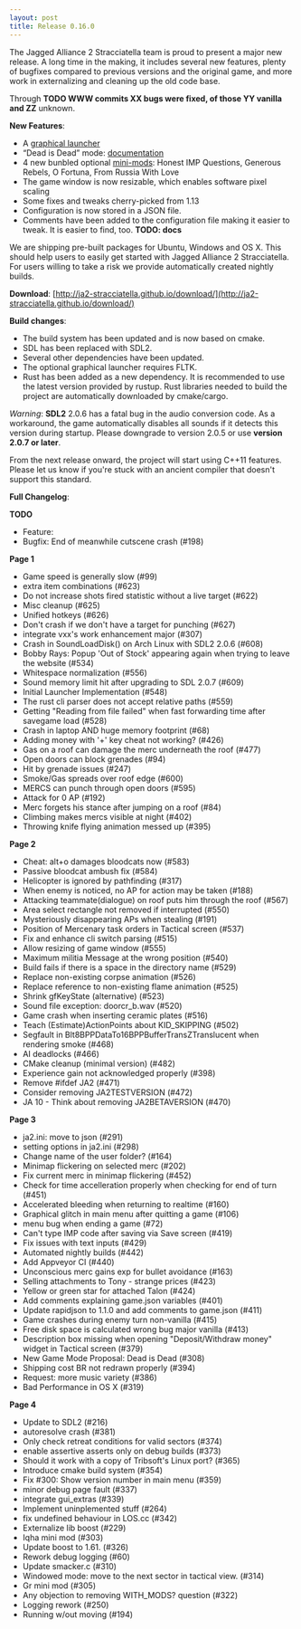 ```yaml
---
layout: post
title: Release 0.16.0
---
```


The Jagged Alliance 2 Stracciatella team is proud to present a major
new release. A long time in the making, it includes several new
features, plenty of bugfixes compared to previous versions and the
original game, and more work in externalizing and cleaning up the old
code base.

Through **TODO WWW commits XX bugs were fixed, of those YY vanilla and ZZ**
unknown.

__New Features__:

- A [graphical launcher](https://ja2-stracciatella.github.io/#gui-launcher)
- “Dead is Dead” mode:
  [documentation](https://ja2-stracciatella.github.io/#dead-is-dead-mode)
- 4 new bunbled optional
  [mini-mods](https://ja2-stracciatella.github.io/#bundled-optional-mini-mods):
  Honest IMP Questions, Generous Rebels, O Fortuna, From Russia With
  Love
- The game window is now resizable, which enables software pixel scaling
- Some fixes and tweaks cherry-picked from 1.13
- Configuration is now stored in a JSON file. 
- Comments have been added to the configuration file making it easier to tweak. It is easier to find, too.
  **TODO: docs**

We are shipping pre-built packages for Ubuntu, Windows and
OS X. This should help users to easily get started with Jagged Alliance
2 Stracciatella. For users willing to take a risk we provide automatically created nightly
builds.

__Download__:
[http://ja2-stracciatella.github.io/download/](http://ja2-stracciatella.github.io/download/)

__Build changes__:
 - The build system has been updated and is now based on cmake.
 - SDL has been replaced with SDL2.
 - Several other dependencies have been updated.
 - The optional graphical launcher requires FLTK.
 - Rust has been added as a new dependency. It is recommended to use the latest version provided by rustup. Rust libraries needed to build the project are automatically downloaded by cmake/cargo.

_Warning_: **SDL2** 2.0.6 has a fatal bug in the audio conversion code. As a workaround, the game automatically disables all sounds if it detects this version during startup. Please downgrade to version 2.0.5 or use **version 2.0.7 or later**.

From the next release onward, the project will start using C++11
features. Please let us know if you're stuck with an ancient compiler that doesn't support this standard.

__Full Changelog__:

**TODO**
- Feature:
- Bugfix: End of meanwhile cutscene crash (#198)


**Page 1**
 - Game speed is generally slow (#99)
 - extra item combinations (#623)
 - Do not increase shots fired statistic without a live target (#622)
 - Misc cleanup (#625)
 - Unified hotkeys (#626)
 - Don't crash if we don't have a target for punching (#627)
 - integrate vxx's work enhancement major (#307)
 - Crash in SoundLoadDisk() on Arch Linux with SDL2 2.0.6 (#608)
 - Bobby Rays: Popup 'Out of Stock' appearing again when trying to leave the website (#534)
 - Whitespace normalization (#556)
 - Sound memory limit hit after upgrading to SDL 2.0.7 (#609)
 - Initial Launcher Implementation (#548)
 - The rust cli parser does not accept relative paths (#559)
 - Getting "Reading from file failed" when fast forwarding time after savegame load (#528)
 - Crash in laptop AND huge memory footprint (#68)
 - Adding money with '+' key cheat not working? (#426)
 - Gas on a roof can damage the merc underneath the roof (#477)
 - Open doors can block grenades (#94)
 - Hit by grenade issues (#247)
 - Smoke/Gas spreads over roof edge (#600)
 - MERCS can punch through open doors (#595)
 - Attack for 0 AP (#192)
 - Merc forgets his stance after jumping on a roof (#84)
 - Climbing makes mercs visible at night (#402)
 - Throwing knife flying animation messed up (#395)
 
 **Page 2**
 - Cheat: alt+o damages bloodcats now (#583)
 - Passive bloodcat ambush fix (#584)
 - Helicopter is ignored by pathfinding (#317)
 - When enemy is noticed, no AP for action may be taken (#188)
 - Attacking teammate(dialogue) on roof puts him through the roof (#567)
 - Area select rectangle not removed if interrupted (#550)
 - Mysteriously disappearing APs when stealing (#191)
 - Position of Mercenary task orders in Tactical screen (#537)
 - Fix and enhance cli switch parsing (#515)
 - Allow resizing of game window (#555)
 - Maximum militia Message at the wrong position (#540)
 - Build fails if there is a space in the directory name (#529)
 - Replace non-existing corpse animation (#526)
 - Replace reference to non-existing flame animation (#525)
 - Shrink gfKeyState (alternative) (#523)
 - Sound file exception: doorcr_b.wav (#520)
 - Game crash when inserting ceramic plates (#516)
 - Teach (Estimate)ActionPoints about KID_SKIPPING (#502)
 - Segfault in Blt8BPPDataTo16BPPBufferTransZTranslucent when rendering smoke (#468)
 - AI deadlocks (#466)
 - CMake cleanup (minimal version) (#482)
 - Experience gain not acknowledged properly (#398)
 - Remove #ifdef JA2 (#471)
 - Consider removing JA2TESTVERSION (#472)
 - JA 10 - Think about removing JA2BETAVERSION (#470)
 
 **Page 3**
 - ja2.ini: move to json (#291)
 - setting options in ja2.ini (#298)
 - Change name of the user folder? (#164)
 - Minimap flickering on selected merc (#202)
 - Fix current merc in minimap flickering (#452)
 - Check for time accelleration properly when checking for end of turn (#451)
 - Accelerated bleeding when returning to realtime (#160)
 - Graphical glitch in main menu after quitting a game (#106)
 - menu bug when ending a game (#72)
 - Can't type IMP code after saving via Save screen (#419)
 - Fix issues with text inputs (#429)
 - Automated nightly builds (#442)
 - Add Appveyor CI (#440)
 - Unconscious merc gains exp for bullet avoidance (#163)
 - Selling attachments to Tony - strange prices (#423)
 - Yellow or green star for attached Talon (#424)
 - Add comments explaining game.json variables (#401)
 - Update rapidjson to 1.1.0 and add comments to game.json (#411)
 - Game crashes during enemy turn non-vanilla (#415)
 - Free disk space is calculated wrong bug major vanilla (#413)
 - Description box missing when opening "Deposit/Withdraw money" widget in Tactical screen (#379)
 - New Game Mode Proposal: Dead is Dead (#308)
 - Shipping cost BR not redrawn properly (#394)
 - Request: more music variety (#386)
 - Bad Performance in OS X (#319)
 
 **Page 4**
 - Update to SDL2 (#216)
 - autoresolve crash (#381)
 - Only check retreat conditions for valid sectors (#374)
 - enable assertive asserts only on debug builds (#373)
 - Should it work with a copy of Tribsoft's Linux port? (#365)
 - Introduce cmake build system (#354)
 - Fix #300: Show version number in main menu (#359)
 - minor debug page fault (#337)
 - integrate gui_extras (#339)
 - Implement uninplemented stuff (#264)
 - fix undefined behaviour in LOS.cc (#342)
 - Externalize lib boost (#229)
 - Iqha mini mod (#303)
 - Update boost to 1.61. (#326)
 - Rework debug logging (#60)
 - Update smacker.c (#310)
 - Windowed mode: move to the next sector in tactical view. (#314)
 - Gr mini mod (#305)
 - Any objection to removing WITH_MODS? question (#322)
 - Logging rework (#250)
 - Running w/out moving (#194)

